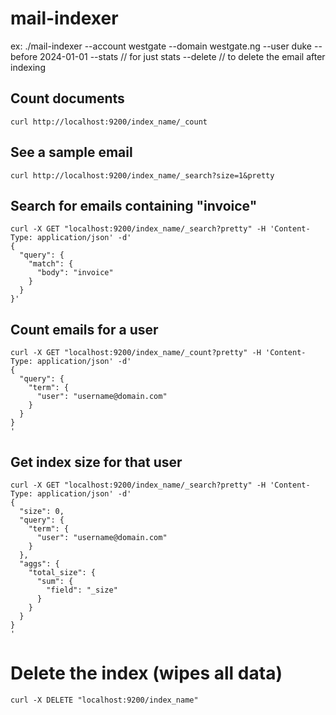 # mail-indexer


ex: ./mail-indexer --account westgate --domain westgate.ng --user duke --before 2024-01-01
--stats // for just stats
--delete // to delete the email after indexing


## Count documents
```curl http://localhost:9200/index_name/_count```

## See a sample email
```curl http://localhost:9200/index_name/_search?size=1&pretty```

## Search for emails containing "invoice"
```
curl -X GET "localhost:9200/index_name/_search?pretty" -H 'Content-Type: application/json' -d'
{
  "query": {
    "match": {
      "body": "invoice"
    }
  }
}'
```

## Count emails for a user
```
curl -X GET "localhost:9200/index_name/_count?pretty" -H 'Content-Type: application/json' -d'
{
  "query": {
    "term": {
      "user": "username@domain.com"
    }
  }
}
'
```

## Get index size for that user
```
curl -X GET "localhost:9200/index_name/_search?pretty" -H 'Content-Type: application/json' -d'
{
  "size": 0,
  "query": {
    "term": {
      "user": "username@domain.com"
    }
  },
  "aggs": {
    "total_size": {
      "sum": {
        "field": "_size"
      }
    }
  }
}
'
```


# Delete the index (wipes all data)
```curl -X DELETE "localhost:9200/index_name"```
